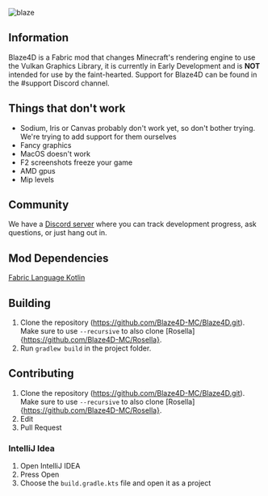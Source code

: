 ![blaze](https://user-images.githubusercontent.com/68126718/125143247-71be4580-e0f0-11eb-88bc-070eb2838435.png)

## Information 
Blaze4D is a Fabric mod that changes Minecraft's rendering engine to use the Vulkan Graphics Library, it is currently in
Early Development and is **NOT** intended for use by the faint-hearted. Support for Blaze4D can be found in the #support
Discord channel.

## Things that don't work
- Sodium, Iris or Canvas probably don't work yet, so don't bother trying. We're trying to add support for them ourselves
- Fancy graphics
- MacOS doesn't work
- F2 screenshots freeze your game
- AMD gpus
- Mip levels

## Community
We have a [Discord server](https://discord.gg/H93wJePuWf) where you can track development progress, ask questions, or just hang out in.

## Mod Dependencies
[Fabric Language Kotlin](https://modrinth.com/mod/fabric-language-kotlin)

## Building
1. Clone the repository (https://github.com/Blaze4D-MC/Blaze4D.git). Make sure to use `--recursive` to also clone [Rosella]{https://github.com/Blaze4D-MC/Rosella}.
2. Run ``gradlew build`` in the project folder.

## Contributing
1. Clone the repository (https://github.com/Blaze4D-MC/Blaze4D.git). Make sure to use `--recursive` to also clone [Rosella]{https://github.com/Blaze4D-MC/Rosella}.
2. Edit
3. Pull Request

### IntelliJ Idea
1. Open IntelliJ IDEA
2. Press Open
3. Choose the ``build.gradle.kts`` file and open it as a project
